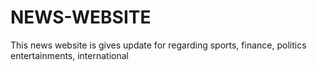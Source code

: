 # NEWS-WEBSITE
This news website is gives update for regarding 
sports,
finance,
politics
entertainments,
international 

